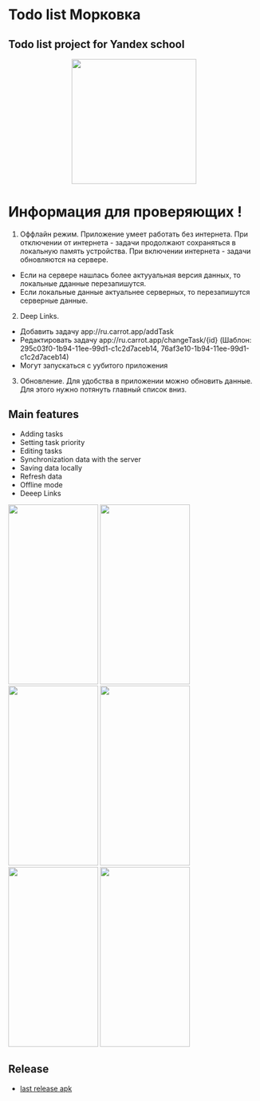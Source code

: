 # Todo list Морковка

## Todo list project for Yandex school


<p align="center">
<img src=https://github.com/dslmnvv/todo_list/assets/80068688/e20f99c1-438a-492d-8da1-6ed988e544a9) width="250" height="250">
</p>

# Информация для проверяющих !
1. Оффлайн режим. Приложение умеет работать без интернета. При отключении от интернета - задачи продолжают сохраняться в локальную память устройства. При включении интернета - задачи обновляются на сервере.
  - Если на сервере нашлась более актууальная версия данных, то локальные дданные перезапишутся.
  - Если локальные данные актуальнее серверных, то перезапишутся серверные данные.
2. Deep Links.
  - Добавить задачу app://ru.carrot.app/addTask
  - Редактировать задачу app://ru.carrot.app/changeTask/{id} (Шаблон: 295c03f0-1b94-11ee-99d1-c1c2d7aceb14, 76af3e10-1b94-11ee-99d1-c1c2d7aceb14)
  - Могут запускаться с уубитого приложения
3. Обновление. Для удобства в приложении можно обновить данные. Для этого нужно потянуть главный список вниз.




## Main features
- Adding tasks
- Setting task priority
- Editing tasks
- Synchronization data with the server
- Saving data locally
- Refresh data
- Offline mode
- Deeep Links





<p float="left">
  <img src=https://github.com/dslmnvv/todo_list/assets/80068688/a097fc1a-3fc0-4c73-ac03-e18cf298bb4b width="180" height="360">
  <img src=https://github.com/dslmnvv/todo_list/assets/80068688/b00c8ae7-cc9a-4209-8d59-1bb018b9f5ec width="180" height="360">
  <img src=https://github.com/dslmnvv/todo_list/assets/80068688/0beb1097-5d42-4473-bd20-fcb25b78f004 width="180" height="360">
  <img src=https://github.com/dslmnvv/todo_list/assets/80068688/a210c709-5dbc-40b0-88ea-dfaf8dd62122 width="180" height="360">
  <img src=https://github.com/dslmnvv/todo_list/assets/80068688/f4b4b8fe-ec8e-40fe-8138-da5ac89b296c width="180" height="360">
  <img src=https://github.com/dslmnvv/todo_list/assets/80068688/9ed3e980-f89a-4d29-ac3d-f6b6133d1b20 width="180" height="360">
</p>

## Release
- [last release apk](https://github.com/dslmnvv/todo_list/releases/download/not-stable/app-release.apk)
